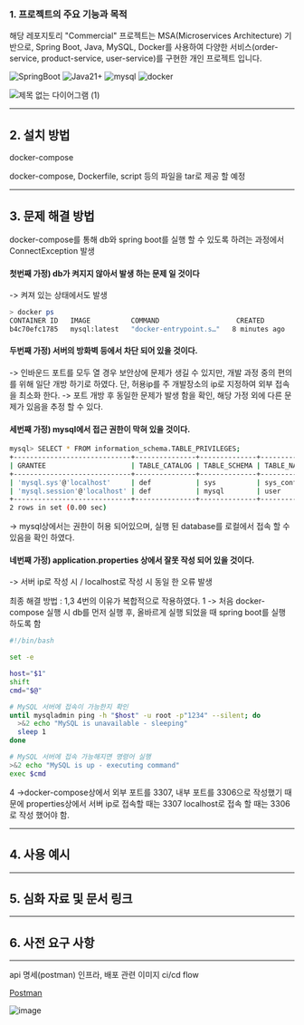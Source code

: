### 1. 프로젝트의 주요 기능과 목적

해당 레포지토리 "Commercial" 프로젝트는 MSA(Microservices Architecture) 기반으로, Spring Boot, Java, MySQL, Docker를 사용하여 다양한 서비스(order-service, product-service, user-service)를 구현한 개인 프로젝트 입니다.

![SpringBoot](https://img.shields.io/badge/Spring%20Boot-6DB33F.svg?style=for-the-badge&logo=SpringBoot&logoColor=white)
![Java21+](https://img.shields.io/badge/Java-21%2B-ED8B00?style=for-the-badge&labelColor=ED8B00&logo=java&color=808080)
![mysql](https://img.shields.io/badge/MySQL-4479A1.svg?style=for-the-badge&logo=MySql&logoColor=white)
![docker](https://img.shields.io/badge/Docker-2496ED.svg?style=for-the-badge&logo=Docker&logoColor=white)

![제목 없는 다이어그램 (1)](https://github.com/Lee-Jin-Young/Commercial/assets/129915982/6875b7dd-2dfd-48a2-92bf-f4195808aa79)

---
## 2. 설치 방법

docker-compose

docker-compose, Dockerfile, script 등의 파일을 tar로 제공 할 예정

---
## 3. 문제 해결 방법

docker-compose를 통해 db와 spring boot를 실행 할 수 있도록 하려는 과정에서 ConnectException 발생

#### 첫번째 가정) db가 켜지지 않아서 발생 하는 문제 일 것이다
-> 켜져 있는 상태에서도 발생
```bash
> docker ps
CONTAINER ID   IMAGE          COMMAND                   CREATED         STATUS         PORTS                               NAMES
b4c70efc1785   mysql:latest   "docker-entrypoint.s…"   8 minutes ago   Up 8 minutes   0.0.0.0:3307->3306/tcp, 33060/tcp   user-service-mysql-1
```

#### 두번째 가정) 서버의 방화벽 등에서 차단 되어 있을 것이다.
-> 인바운드 포트를 모두 열 경우 보안상에 문제가 생길 수 있지만, 개발 과정 중의 편의를 위해 일단 개방 하기로 하였다. 단, 허용ip를 주 개발장소의 ip로 지정하여 외부 접속을 최소화 한다.
-> 포트 개방 후 동일한 문제가 발생 함을 확인, 해당 가정 외에 다른 문제가 있음을 추정 할 수 있다.

#### 세번째 가정) mysql에서 접근 권한이 막혀 있을 것이다.
```bash
mysql> SELECT * FROM information_schema.TABLE_PRIVILEGES;
+-----------------------------+---------------+--------------+------------+----------------+--------------+
| GRANTEE                     | TABLE_CATALOG | TABLE_SCHEMA | TABLE_NAME | PRIVILEGE_TYPE | IS_GRANTABLE |
+-----------------------------+---------------+--------------+------------+----------------+--------------+
| 'mysql.sys'@'localhost'     | def           | sys          | sys_config | SELECT         | NO           |
| 'mysql.session'@'localhost' | def           | mysql        | user       | SELECT         | NO           |
+-----------------------------+---------------+--------------+------------+----------------+--------------+
2 rows in set (0.00 sec)
```
-> mysql상에서는 권한이 허용 되어있으며, 실행 된 database를 로컬에서 접속 할 수 있음을 확인 하였다.

#### 네번째 가정) application.properties 상에서 잘못 작성 되어 있을 것이다.
-> 서버 ip로 작성 시 / localhost로 작성 시 동일 한 오류 발생

최종 해결 방법 :
1,3 4번의 이유가 복합적으로 작용하였다.
1 -> 처음 docker-compose 실행 시 db를 먼저 실행 후, 올바르게 실행 되었을 때 spring boot를 실행 하도록 함
```bash
#!/bin/bash

set -e

host="$1"
shift
cmd="$@"

# MySQL 서버에 접속이 가능한지 확인
until mysqladmin ping -h "$host" -u root -p"1234" --silent; do
  >&2 echo "MySQL is unavailable - sleeping"
  sleep 1
done

# MySQL 서버에 접속 가능해지면 명령어 실행
>&2 echo "MySQL is up - executing command"
exec $cmd

```
4 ->docker-compose상에서 외부 포트를 3307, 내부 포트를 3306으로 작성했기 때문에 properties상에서 서버 ip로 접속할 때는 3307 localhost로 접속 할 때는 3306로 작성 했어야 함.

---
## 4. 사용 예시

---
## 5. 심화 자료 및 문서 링크

---
## 6. 사전 요구 사항

---
api 명세(postman)
인프라, 배포 관련 이미지
ci/cd flow

[Postman](https://documenter.getpostman.com/view/32012062/2sA3JT3yfd)

![image](https://github.com/Lee-Jin-Young/Commercial/assets/129915982/2f017ded-3fe4-49a3-927b-be8dc588a4e2)


